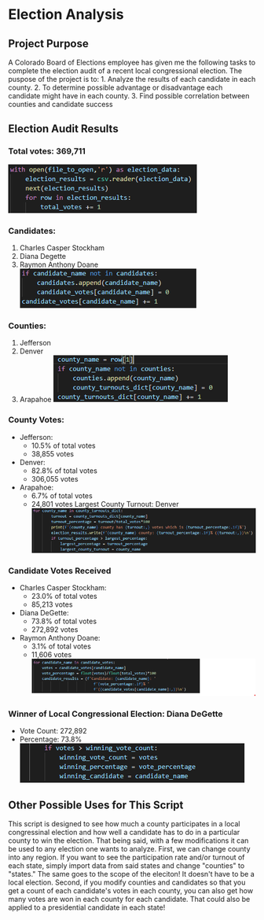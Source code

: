 # Election Analysis
## Project Purpose
A Colorado Board of Elections employee has given me the following tasks to complete the election audit of a recent local congressional election. The puspose of the project is to:
    1. Analyze the results of each candidate in each county.
    2. To determine possible advantage or disadvantage each candidate might have in each county.
    3. Find possible correlation between counties and candidate success
## Election Audit Results
### Total votes: 369,711
![Code for total votes](https://github.com/coocoojames/Election_Analysis/blob/main/Resources/Screenshot1.png)
### Candidates:
1. Charles Casper Stockham
2. Diana Degette
3. Raymon Anthony Doane
![Code for candidate list](https://github.com/coocoojames/Election_Analysis/blob/main/Resources/Screenshot2.png)
### Counties:
1. Jefferson
2. Denver
3. Arapahoe
![Code for county list](https://github.com/coocoojames/Election_Analysis/blob/main/Resources/Screenshot3.png)
### County Votes:
- Jefferson:
    - 10.5% of total votes
    - 38,855 votes
- Denver:
    - 82.8% of total votes
    - 306,055 votes
- Arapahoe:
    - 6.7% of total votes
    - 24,801 votes
Largest County Turnout: Denver
![Code for county turnout and percentage](https://github.com/coocoojames/Election_Analysis/blob/main/Resources/Screenshot4.png)
### Candidate Votes Received
- Charles Casper Stockham:
    - 23.0% of total votes
    - 85,213 votes
- Diana DeGette:
    - 73.8% of total votes
    - 272,892 votes
- Raymon Anthony Doane:
    - 3.1% of total votes
    - 11,606 votes
![Code for candidate votes and percentage](https://github.com/coocoojames/Election_Analysis/blob/main/Resources/Screenshot5.png)
### Winner of Local Congressional Election: Diana DeGette
- Vote Count: 272,892
- Percentage: 73.8%
![Code for winning candidate statistics](https://github.com/coocoojames/Election_Analysis/blob/main/Resources/Screenshot6.png)
## Other Possible Uses for This Script
This script is designed to see how much a county participates in a local congressinal election and how well a candidate has to do in a particular county to win the election. That being said, with a few modifications it can be used to any election one wants to analyze.
First, we can change county into any region. If you want to see the participation rate and/or turnout of each state, simply import data from said states and change "counties" to "states." The same goes to the scope of the eleciton! It doesn't have to be a local election.
Second, if you modify counties and candidates so that you get a count of each candidate's votes in each county, you can also get how many votes are won in each county for each candidate. That could also be applied to a presidential candidate in each state!